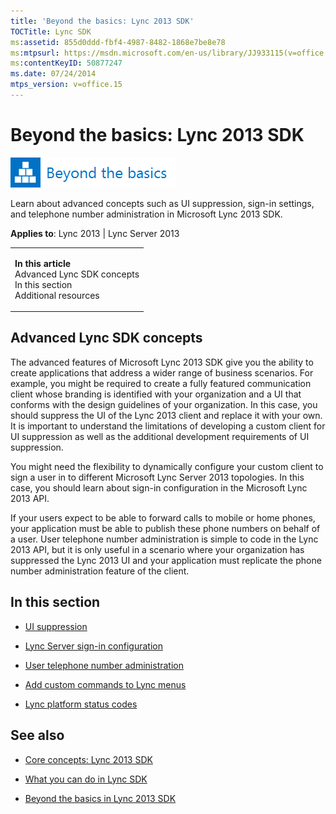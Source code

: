 ```yaml
---
title: 'Beyond the basics: Lync 2013 SDK'
TOCTitle: Lync SDK
ms:assetid: 855d0ddd-fbf4-4987-8482-1868e7be8e78
ms:mtpsurl: https://msdn.microsoft.com/en-us/library/JJ933115(v=office.15)
ms:contentKeyID: 50877247
ms.date: 07/24/2014
mtps_version: v=office.15
---
```


# Beyond the basics: Lync 2013 SDK

![Beyond the basics topic](images/JJ937254.mod_icon_beyondbasics_long(Office.15).png "Beyond the basics topic")

Learn about advanced concepts such as UI suppression, sign-in settings, and telephone number administration in Microsoft Lync 2013 SDK.



**Applies to**: Lync 2013 | Lync Server 2013

<table>
<colgroup>
<col style="width: 100%" />
</colgroup>
<tbody>
<tr class="odd">
<td><p><strong>In this article</strong><br />
Advanced Lync SDK concepts<br />
In this section<br />
Additional resources</p></td>
</tr>
</tbody>
</table>

## Advanced Lync SDK concepts

The advanced features of Microsoft Lync 2013 SDK give you the ability to create applications that address a wider range of business scenarios. For example, you might be required to create a fully featured communication client whose branding is identified with your organization and a UI that conforms with the design guidelines of your organization. In this case, you should suppress the UI of the Lync 2013 client and replace it with your own. It is important to understand the limitations of developing a custom client for UI suppression as well as the additional development requirements of UI suppression.

You might need the flexibility to dynamically configure your custom client to sign a user in to different Microsoft Lync Server 2013 topologies. In this case, you should learn about sign-in configuration in the Microsoft Lync 2013 API.

If your users expect to be able to forward calls to mobile or home phones, your application must be able to publish these phone numbers on behalf of a user. User telephone number administration is simple to code in the Lync 2013 API, but it is only useful in a scenario where your organization has suppressed the Lync 2013 UI and your application must replicate the phone number administration feature of the client.

## In this section

  - [UI suppression](ui-suppression.md)

  - [Lync Server sign-in configuration](lync-server-sign-in-configuration.md)

  - [User telephone number administration](user-telephone-number-administration.md)

  - [Add custom commands to Lync menus](add-custom-commands-to-lync-menus.md)

  - [Lync platform status codes](lync-platform-status-codes.md)

## See also

  - [Core concepts: Lync 2013 SDK](core-concepts-lync-2013-sdk.md)

  - [What you can do in Lync SDK](what-you-can-do-in-lync-sdk.md)

  - [Beyond the basics in Lync 2013 SDK](beyond-the-basics-in-lync-2013-sdk.md)

